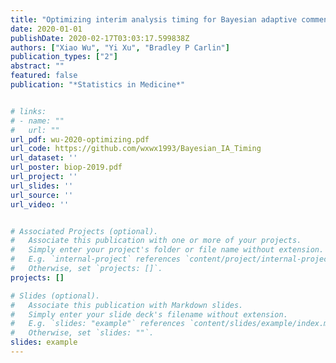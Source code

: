 ```yaml
---
title: "Optimizing interim analysis timing for Bayesian adaptive commensurate designs"
date: 2020-01-01
publishDate: 2020-02-17T03:03:17.599838Z
authors: ["Xiao Wu", "Yi Xu", "Bradley P Carlin"]
publication_types: ["2"]
abstract: ""
featured: false
publication: "*Statistics in Medicine*"


# links:
# - name: ""
#   url: ""
url_pdf: wu-2020-optimizing.pdf
url_code: https://github.com/wxwx1993/Bayesian_IA_Timing
url_dataset: ''
url_poster: biop-2019.pdf
url_project: ''
url_slides: ''
url_source: ''
url_video: ''


# Associated Projects (optional).
#   Associate this publication with one or more of your projects.
#   Simply enter your project's folder or file name without extension.
#   E.g. `internal-project` references `content/project/internal-project/index.md`.
#   Otherwise, set `projects: []`.
projects: []

# Slides (optional).
#   Associate this publication with Markdown slides.
#   Simply enter your slide deck's filename without extension.
#   E.g. `slides: "example"` references `content/slides/example/index.md`.
#   Otherwise, set `slides: ""`.
slides: example
---
```

